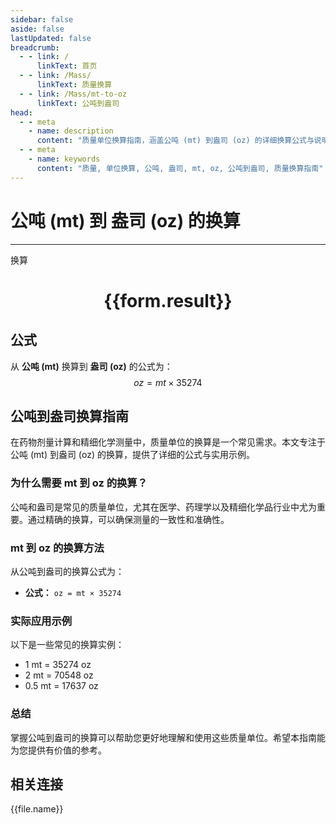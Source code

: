 ```yaml
---
sidebar: false
aside: false
lastUpdated: false
breadcrumb:
  - - link: /
      linkText: 首页
  - - link: /Mass/
      linkText: 质量换算
  - - link: /Mass/mt-to-oz
      linkText: 公吨到盎司
head:
  - - meta
    - name: description
      content: "质量单位换算指南，涵盖公吨 (mt) 到盎司 (oz) 的详细换算公式与说明。"
  - - meta
    - name: keywords
      content: "质量, 单位换算, 公吨, 盎司, mt, oz, 公吨到盎司, 质量换算指南"
---
```

# 公吨 (mt) 到 盎司 (oz) 的换算
---
<script setup>
import { onMounted, reactive, inject, ref } from 'vue'
import { NButton, NForm, NFormItem, NInput, NInputNumber, NSelect, NCard, useMessage,NGrid ,NGi } from 'naive-ui'
import { defineClientComponent } from 'vitepress'
import { Mass } from '../../files';

const convert = inject('convert')

const form = reactive({
  number: null,
  result: '',
})

const convertHandler = () => {
  if (form.number !== null && !isNaN(form.number)) {
    const convertedValue = parseFloat(form.number) * 35274
    form.result = `${form.number}mt = ${convertedValue.toFixed(2)}oz`
  } else {
    form.result = '请输入有效的数值。'
  }
}
</script>

<n-form size="large" :model="form">
  <n-form-item label="公吨 (mt)">
    <n-input-number v-model:value="form.number" placeholder="输入公吨" style="width: 100%" />
  </n-form-item>
  <n-form-item>
    <n-button type="primary" @click="convertHandler" block>换算</n-button>
  </n-form-item>
</n-form>

<n-card  embedded :bordered="false" hoverable>
  <div  style="text-align:center">
    <h1>{{form.result}}</h1>
  </div>
</n-card>

## 公式

从 **公吨 (mt)** 换算到 **盎司 (oz)** 的公式为：
$$ oz = mt \times 35274 $$

## 公吨到盎司换算指南

在药物剂量计算和精细化学测量中，质量单位的换算是一个常见需求。本文专注于公吨 (mt) 到盎司 (oz) 的换算，提供了详细的公式与实用示例。

### 为什么需要 mt 到 oz 的换算？

公吨和盎司是常见的质量单位，尤其在医学、药理学以及精细化学品行业中尤为重要。通过精确的换算，可以确保测量的一致性和准确性。

### mt 到 oz 的换算方法

从公吨到盎司的换算公式为：

- **公式：** `oz = mt × 35274`

### 实际应用示例

以下是一些常见的换算实例：

- 1 mt = 35274 oz
- 2 mt = 70548 oz
- 0.5 mt = 17637 oz

### 总结

掌握公吨到盎司的换算可以帮助您更好地理解和使用这些质量单位。希望本指南能为您提供有价值的参考。

## 相关连接
<n-grid x-gap="12" :cols="4">
  <n-gi v-for="(file, index) in Mass" :key="index">
    <n-button
      text
      tag="a"
      :href="file.path"
      type="primary"
    >
      {{file.name}}
    </n-button>
  </n-gi>
</n-grid>
